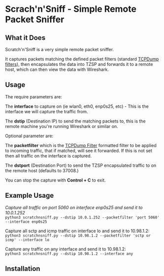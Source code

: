 # Scrach'n'Sniff - Simple Remote Packet Sniffer

## What it Does

Scratch'n'Sniff is a very simple remote packet sniffer.

It captures packets matching the defined packet filters (standard [TCPDump filters](https://www.tcpdump.org/manpages/pcap-filter.7.html)), then encapsulates the data into TZSP and forwards it to a remote host, which can then view the data with Wireshark.

## Usage

The require parameters are:

The **interface** to capture on (ie wlan0, eth0, enp0s25, etc) - This is the interface we will capture the traffic from.

The **dstip** (Destination IP) to send the matching packets to, this is the remote machine you're running Wireshark or similar on.

Optional parameter are:

The **packetfilter** which is the [TCPDump Filter](https://www.tcpdump.org/manpages/pcap-filter.7.html) formatted filter to be applied to incoming traffic, that if matched, will see it forwarded. If this is not set then all traffic on the interface is captured.

The **dstport** (Destination Port) to send the TZSP encapsulated traffic to on the remote host (defaults to 37008.)

You can stop the capture with **Control + C** to exit.


## Example Usage

*Capture all traffic on port 5060 on interface enp0s25 and send it to 10.0.1.252*
<br />
```python3 scratchnsniff.py --dstip 10.0.1.252 --packetfilter 'port 5060' --interface enp0s25```



Capture all sctp and icmp traffic on interface lo and send it to 10.98.1.2: 
<br />
```python3 scratchnsniff.py --dstip 10.98.1.2 --packetfilter 'sctp or icmp' --interface lo```

Capture any traffic on any interface and send it to 10.98.1.2: 
<br />
```python3 scratchnsniff.py --dstip 10.98.1.2 --interface any```

## Installation
